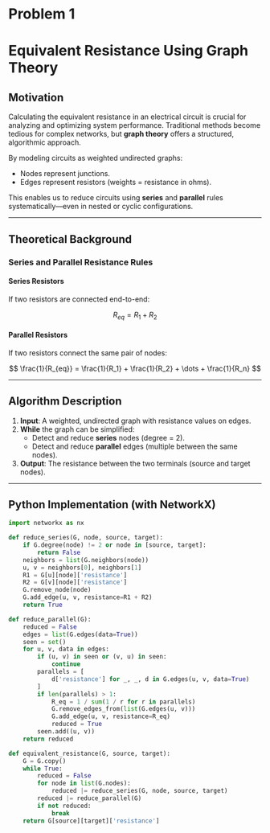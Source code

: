 # Problem 1
#  Equivalent Resistance Using Graph Theory

## Motivation

Calculating the equivalent resistance in an electrical circuit is crucial for analyzing and optimizing system performance. Traditional methods become tedious for complex networks, but **graph theory** offers a structured, algorithmic approach.

By modeling circuits as weighted undirected graphs:
- Nodes represent junctions.
- Edges represent resistors (weights = resistance in ohms).

This enables us to reduce circuits using **series** and **parallel** rules systematically—even in nested or cyclic configurations.

---

## Theoretical Background

### Series and Parallel Resistance Rules

#### Series Resistors

If two resistors are connected end-to-end:

$$
R_{eq} = R_1 + R_2
$$

#### Parallel Resistors

If two resistors connect the same pair of nodes:

$$
\frac{1}{R_{eq}} = \frac{1}{R_1} + \frac{1}{R_2} + \dots + \frac{1}{R_n}
$$

---

## Algorithm Description

1. **Input**: A weighted, undirected graph with resistance values on edges.
2. **While** the graph can be simplified:
   - Detect and reduce **series** nodes (degree = 2).
   - Detect and reduce **parallel** edges (multiple between the same nodes).
3. **Output**: The resistance between the two terminals (source and target nodes).

---

## Python Implementation (with NetworkX)

```python
import networkx as nx

def reduce_series(G, node, source, target):
    if G.degree(node) != 2 or node in [source, target]:
        return False
    neighbors = list(G.neighbors(node))
    u, v = neighbors[0], neighbors[1]
    R1 = G[u][node]['resistance']
    R2 = G[v][node]['resistance']
    G.remove_node(node)
    G.add_edge(u, v, resistance=R1 + R2)
    return True

def reduce_parallel(G):
    reduced = False
    edges = list(G.edges(data=True))
    seen = set()
    for u, v, data in edges:
        if (u, v) in seen or (v, u) in seen:
            continue
        parallels = [
            d['resistance'] for _, _, d in G.edges(u, v, data=True)
        ]
        if len(parallels) > 1:
            R_eq = 1 / sum(1 / r for r in parallels)
            G.remove_edges_from(list(G.edges(u, v)))
            G.add_edge(u, v, resistance=R_eq)
            reduced = True
        seen.add((u, v))
    return reduced

def equivalent_resistance(G, source, target):
    G = G.copy()
    while True:
        reduced = False
        for node in list(G.nodes):
            reduced |= reduce_series(G, node, source, target)
        reduced |= reduce_parallel(G)
        if not reduced:
            break
    return G[source][target]['resistance']
```
